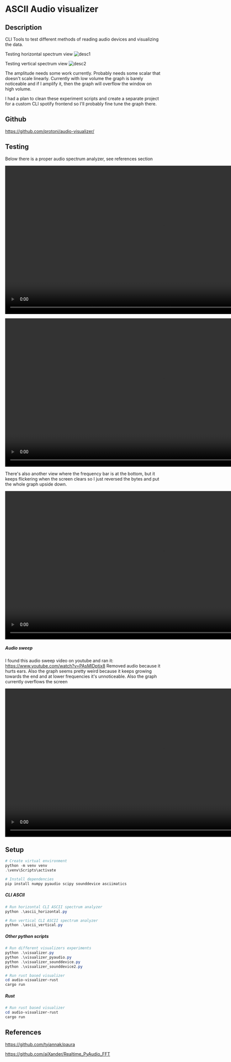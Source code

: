# ASCII Audio visualizer

## Description
CLI Tools to test different methods of reading audio devices and visualizing the data.

Testing horizontal spectrum view
![desc1](https://i.imgur.com/BsbFHzl.png)

Testing vertical spectrum view
![desc2](https://i.imgur.com/7RxKAuH.png)

The amplitude needs some work currently. Probably needs some scalar that doesn't scale
linearly. Currently with low volume the graph is barely noticeable and
if I amplify it, then the graph will overflow the window on high volume. 

I had a plan to clean these experiment scripts and create a separate project for a
custom CLI spotify frontend so I'll probably fine tune the graph there.

## Github
<https://github.com/protoni/audio-visualizer/>

## Testing

Below there is a proper audio spectrum analyzer, see references section
<dl>
  <video width="1024" height="480" controls>
    <source src="https://i.imgur.com/dHq78hM.mp4" type="video/mp4">
  </video>
</dl>


<dl>
  <video width="1024" height="480" controls>
    <source src="https://i.imgur.com/JHLnfbt.mp4" type="video/mp4">
  </video>
</dl>

There's also another view where the frequency bar is at the bottom, but it keeps
flickering when the screen clears so I just reversed the bytes and put the whole
graph upside down.

<dl>
  <video width="1024" height="480" controls>
    <source src="https://i.imgur.com/K4idcZp.mp4" type="video/mp4">
  </video>
</dl>

##### Audio sweep

I found this audio sweep video on youtube and ran it:
<https://www.youtube.com/watch?v=PAsMlDptjx8>
Removed audio because it hurts ears. Also the graph seems pretty weird because
it keeps growing towards the end and at lower frequencies it's unnoticeable.
Also the graph currently overflows the screen

<dl>
  <video width="1024" height="480" controls>
    <source src="https://i.imgur.com/sODd1Cz.mp4" type="video/mp4">
  </video>
</dl>

## Setup
```powershell
# Create virtual environment
python -m venv venv
.\venv\Scripts\activate

# Install dependencies
pip install numpy pyaudio scipy sounddevice asciimatics
```

##### CLI ASCII
```powershell
# Run horizontal CLI ASCII spectrum analyzer
python .\ascii_horizontal.py

# Run vertical CLI ASCII spectrum analyzer
python .\ascii_vertical.py
```

##### Other python scripts
```powershell
# Run different visualizers experiments
python .\visualizer.py
python .\visualizer_pyaudio.py
python .\visualizer_sounddevice.py
python .\visualizer_sounddevice2.py

# Run rust based visualizer
cd audio-visualizer-rust
cargo run
```

##### Rust
```powershell
# Run rust based visualizer
cd audio-visualizer-rust
cargo run
```

## References
<https://github.com/tyiannak/paura>

<https://github.com/aiXander/Realtime_PyAudio_FFT>
